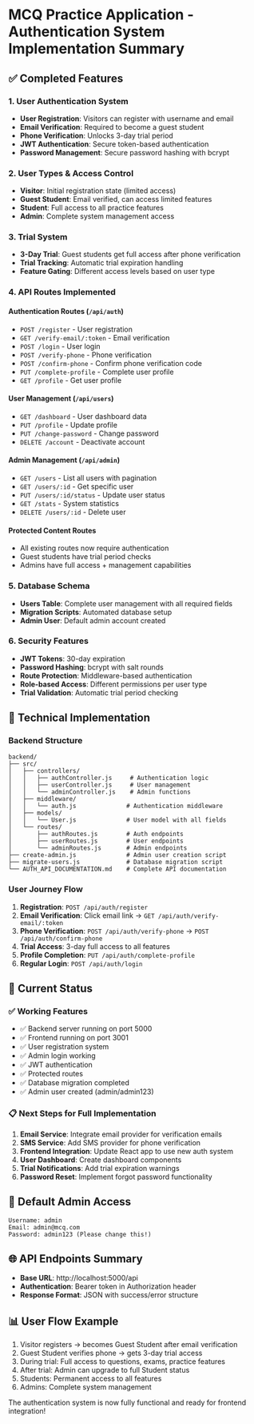 # MCQ Practice Application - Authentication System Implementation Summary

## ✅ Completed Features

### 1. User Authentication System
- **User Registration**: Visitors can register with username and email
- **Email Verification**: Required to become a guest student
- **Phone Verification**: Unlocks 3-day trial period
- **JWT Authentication**: Secure token-based authentication
- **Password Management**: Secure password hashing with bcrypt

### 2. User Types & Access Control
- **Visitor**: Initial registration state (limited access)
- **Guest Student**: Email verified, can access limited features
- **Student**: Full access to all practice features
- **Admin**: Complete system management access

### 3. Trial System
- **3-Day Trial**: Guest students get full access after phone verification
- **Trial Tracking**: Automatic trial expiration handling
- **Feature Gating**: Different access levels based on user type

### 4. API Routes Implemented

#### Authentication Routes (`/api/auth`)
- `POST /register` - User registration
- `GET /verify-email/:token` - Email verification
- `POST /login` - User login
- `POST /verify-phone` - Phone verification
- `POST /confirm-phone` - Confirm phone verification code
- `PUT /complete-profile` - Complete user profile
- `GET /profile` - Get user profile

#### User Management (`/api/users`)
- `GET /dashboard` - User dashboard data
- `PUT /profile` - Update profile
- `PUT /change-password` - Change password
- `DELETE /account` - Deactivate account

#### Admin Management (`/api/admin`)
- `GET /users` - List all users with pagination
- `GET /users/:id` - Get specific user
- `PUT /users/:id/status` - Update user status
- `GET /stats` - System statistics
- `DELETE /users/:id` - Delete user

#### Protected Content Routes
- All existing routes now require authentication
- Guest students have trial period checks
- Admins have full access + management capabilities

### 5. Database Schema
- **Users Table**: Complete user management with all required fields
- **Migration Scripts**: Automated database setup
- **Admin User**: Default admin account created

### 6. Security Features
- **JWT Tokens**: 30-day expiration
- **Password Hashing**: bcrypt with salt rounds
- **Route Protection**: Middleware-based authentication
- **Role-based Access**: Different permissions per user type
- **Trial Validation**: Automatic trial period checking

## 🔧 Technical Implementation

### Backend Structure
```
backend/
├── src/
│   ├── controllers/
│   │   ├── authController.js     # Authentication logic
│   │   ├── userController.js     # User management
│   │   └── adminController.js    # Admin functions
│   ├── middleware/
│   │   └── auth.js              # Authentication middleware
│   ├── models/
│   │   └── User.js              # User model with all fields
│   └── routes/
│       ├── authRoutes.js        # Auth endpoints
│       ├── userRoutes.js        # User endpoints
│       └── adminRoutes.js       # Admin endpoints
├── create-admin.js              # Admin user creation script
├── migrate-users.js             # Database migration script
└── AUTH_API_DOCUMENTATION.md    # Complete API documentation
```

### User Journey Flow
1. **Registration**: `POST /api/auth/register`
2. **Email Verification**: Click email link → `GET /api/auth/verify-email/:token`
3. **Phone Verification**: `POST /api/auth/verify-phone` → `POST /api/auth/confirm-phone`
4. **Trial Access**: 3-day full access to all features
5. **Profile Completion**: `PUT /api/auth/complete-profile`
6. **Regular Login**: `POST /api/auth/login`

## 🚀 Current Status

### ✅ Working Features
- ✅ Backend server running on port 5000
- ✅ Frontend running on port 3001
- ✅ User registration system
- ✅ Admin login working
- ✅ JWT authentication
- ✅ Protected routes
- ✅ Database migration completed
- ✅ Admin user created (admin/admin123)

### 📋 Next Steps for Full Implementation
1. **Email Service**: Integrate email provider for verification emails
2. **SMS Service**: Add SMS provider for phone verification
3. **Frontend Integration**: Update React app to use new auth system
4. **User Dashboard**: Create dashboard components
5. **Trial Notifications**: Add trial expiration warnings
6. **Password Reset**: Implement forgot password functionality

## 🔐 Default Admin Access
```
Username: admin
Email: admin@mcq.com
Password: admin123 (Please change this!)
```

## 🌐 API Endpoints Summary
- **Base URL**: http://localhost:5000/api
- **Authentication**: Bearer token in Authorization header
- **Response Format**: JSON with success/error structure

## 📊 User Flow Example
1. Visitor registers → becomes Guest Student after email verification
2. Guest Student verifies phone → gets 3-day trial access
3. During trial: Full access to questions, exams, practice features
4. After trial: Admin can upgrade to full Student status
5. Students: Permanent access to all features
6. Admins: Complete system management

The authentication system is now fully functional and ready for frontend integration!
